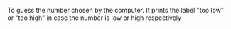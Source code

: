 To guess the number chosen by the computer. It prints the label "too low" or "too high" in case the number is low or high respectively 
